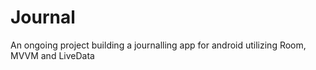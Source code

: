 # Journal
An ongoing project building a journalling app for android utilizing Room, MVVM and LiveData
